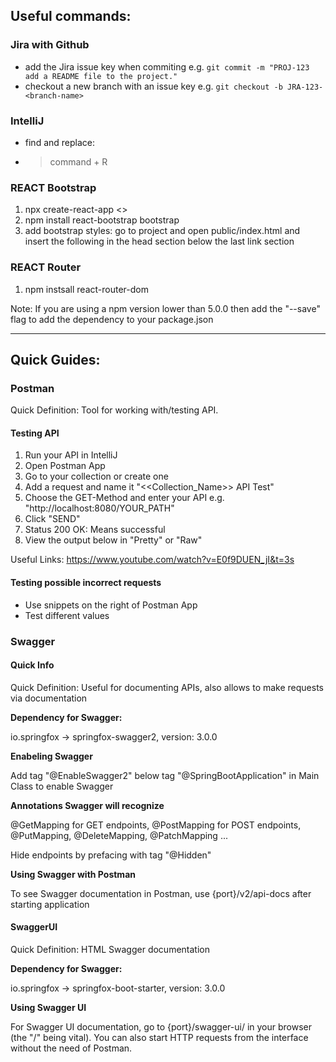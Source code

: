 ## Useful commands:

### Jira with Github
- add the Jira issue key when commiting e.g. `git commit -m "PROJ-123 add a README file to the project."`
- checkout a new branch with an issue key e.g. `git checkout -b JRA-123-<branch-name>`

### IntelliJ
- find and replace:
- > command + R

### REACT Bootstrap
1. npx create-react-app <<project name>>
2. npm install react-bootstrap bootstrap
3. add bootstrap styles: go to project and open public/index.html and insert the following in the head section below the last link section
      <link
      rel="stylesheet"
      href="https://cdn.jsdelivr.net/npm/bootstrap@5.1.3/dist/css/bootstrap.min.css"
      integrity="sha384-1BmE4kWBq78iYhFldvKuhfTAU6auU8tT94WrHftjDbrCEXSU1oBoqyl2QvZ6jIW3"
      crossorigin="anonymous"
    />
  
### REACT Router
1. npm instsall react-router-dom
  
Note: If you are using a npm version lower than 5.0.0 then add the "--save" flag to add the dependency to your package.json


---

## Quick Guides:

### Postman
Quick Definition: Tool for working with/testing API.

#### Testing API
1. Run your API in IntelliJ
2. Open Postman App 
3. Go to your collection or create one
4. Add a request and name it "<<Collection_Name>> API Test" 
5. Choose the GET-Method and enter your API e.g. "http://localhost:8080/YOUR_PATH"
6. Click "SEND"
7. Status 200 OK: Means successful
8. View the output below in "Pretty" or "Raw"

Useful Links: https://www.youtube.com/watch?v=E0f9DUEN_jI&t=3s

#### Testing possible incorrect requests
- Use snippets on the right of Postman App
- Test different values




### Swagger
#### Quick Info
Quick Definition: Useful for documenting APIs, also allows to make requests via documentation

**Dependency for Swagger:** 

io.springfox -> springfox-swagger2, version: 3.0.0

**Enabeling Swagger**

Add tag "@EnableSwagger2" below tag "@SpringBootApplication" in Main Class to enable Swagger

**Annotations Swagger will recognize**

@GetMapping for GET endpoints, @PostMapping for POST endpoints, @PutMapping, @DeleteMapping, @PatchMapping ...

Hide endpoints by prefacing with tag "@Hidden"

**Using Swagger with Postman**

To see Swagger documentation in Postman, use {port}/v2/api-docs after starting application

#### SwaggerUI
Quick Definition: HTML Swagger documentation

**Dependency for Swagger:** 

io.springfox -> springfox-boot-starter, version: 3.0.0

**Using Swagger UI**

For Swagger UI documentation, go to {port}/swagger-ui/ in your browser (the "/" being vital). You can also start HTTP requests from the interface without the need of Postman.



